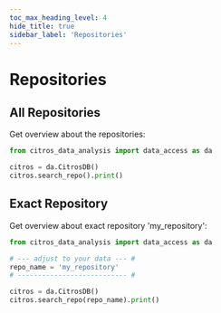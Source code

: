 ```yaml
---
toc_max_heading_level: 4
hide_title: true
sidebar_label: 'Repositories'
---
```

# Repositories

## All Repositories
Get overview about the repositories:

```python
from citros_data_analysis import data_access as da

citros = da.CitrosDB()
citros.search_repo().print()
```
## Exact Repository

Get overview about exact repository 'my_repository':

```python
from citros_data_analysis import data_access as da

# --- adjust to your data --- #
repo_name = 'my_repository'
# --------------------------- #

citros = da.CitrosDB()
citros.search_repo(repo_name).print()
```